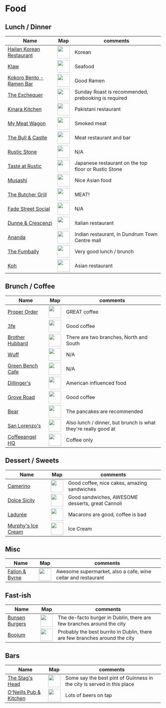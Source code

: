 # Food

## Lunch / Dinner

| Name | Map | comments |
| ---- | --- | -------- |
| [Hailan Korean Restaurant](https://www.facebook.com/HailanKorean/) | [<img src="https://upload.wikimedia.org/wikipedia/en/1/19/Google_Maps_Icon.png" width="40" height="40">](https://goo.gl/maps/Qg7MFNMK9C42)| Korean |
| [Klaw](http://klaw.ie/) | [<img src="https://upload.wikimedia.org/wikipedia/en/1/19/Google_Maps_Icon.png" width="40" height="40">](https://goo.gl/maps/74CCqSKLTiQ2)| Seafood |
| [Kokoro Bento - Ramen Bar](http://www.kokorosushibento.com/) | [<img src="https://upload.wikimedia.org/wikipedia/en/1/19/Google_Maps_Icon.png" width="40" height="40">](https://goo.gl/maps/u9MLrbhzo3F2)| Good Ramen |
| [The Exchequer](http://www.theexchequer.ie/) | [<img src="https://upload.wikimedia.org/wikipedia/en/1/19/Google_Maps_Icon.png" width="40" height="40">](https://goo.gl/maps/pPsgYMcmE592)| Sunday Roast is recommended, prebooking is required |
| [Kinara Kitchen](http://www.kinarakitchen.ie/) | [<img src="https://upload.wikimedia.org/wikipedia/en/1/19/Google_Maps_Icon.png" width="40" height="40">](https://goo.gl/maps/zVPHbJVVbKE2)| Pakistani restaurant |
| [My Meat Wagon](http://mymeatwagon.ie/) | [<img src="https://upload.wikimedia.org/wikipedia/en/1/19/Google_Maps_Icon.png" width="40" height="40">](https://goo.gl/maps/bnZW63rN1UH2)| Smoked meat |
| [The Bull & Castle](http://www.fxbuckley.ie/the-bull-and-castle/) | [<img src="https://upload.wikimedia.org/wikipedia/en/1/19/Google_Maps_Icon.png" width="40" height="40">](https://goo.gl/maps/NHk6UuST9Fp)| Meat restaurant and bar |
| [Rustic Stone](http://www.rusticstone.ie/) | [<img src="https://upload.wikimedia.org/wikipedia/en/1/19/Google_Maps_Icon.png" width="40" height="40">](https://goo.gl/maps/YYnwX61pcWG2)| N/A |
| [Taste at Rustic](http://www.tasteatrustic.com/) | [<img src="https://upload.wikimedia.org/wikipedia/en/1/19/Google_Maps_Icon.png" width="40" height="40">](https://goo.gl/maps/YYnwX61pcWG2)| Japanese restaurant on the top floor or Rustic Stone |
| [Musashi](http://www.musashidublin.com/capel-street/) | [<img src="https://upload.wikimedia.org/wikipedia/en/1/19/Google_Maps_Icon.png" width="40" height="40">](https://goo.gl/maps/c9gvrVgfcg42)| Nice Asian food |
| [The Butcher Grill](http://www.thebutchergrill.ie/) | [<img src="https://upload.wikimedia.org/wikipedia/en/1/19/Google_Maps_Icon.png" width="40" height="40">](https://goo.gl/maps/HsLLNkMkSAP2)| MEAT! |
| [Fade Street Social](http://www.fadestreetsocial.com/) | [<img src="https://upload.wikimedia.org/wikipedia/en/1/19/Google_Maps_Icon.png" width="40" height="40">](https://goo.gl/maps/YYnwX61pcWG2)| N/A |
| [Dunne & Crescenzi](http://www.dunneandcrescenzi.com/restaurants/book-a-table.154.html) | [<img src="https://upload.wikimedia.org/wikipedia/en/1/19/Google_Maps_Icon.png" width="40" height="40">](https://goo.gl/maps/LDNmdS29fDN2)| Italian restaurant |
| [Ananda](http://anandarestaurant.ie/) | [<img src="https://upload.wikimedia.org/wikipedia/en/1/19/Google_Maps_Icon.png" width="40" height="40">](https://goo.gl/maps/Wur9sM45bxo)| Indian restaurant, in Dundrum Town Centre mall |
| [The Fumbally](http://thefumbally.ie/) | [<img src="https://upload.wikimedia.org/wikipedia/en/1/19/Google_Maps_Icon.png" width="40" height="40">](https://goo.gl/maps/AVwXra5nT7w)| Very good lunch / brunch |
| [Koh](http://www.koh.ie/) | [<img src="https://upload.wikimedia.org/wikipedia/en/1/19/Google_Maps_Icon.png" width="40" height="40">](https://goo.gl/maps/tC4YoeZ7tpE2)| Asian restaurant |


## Brunch / Coffee

| Name | Map | comments |
| ---- | --- | -------- |
| [Proper Order](http://www.properordercoffeeco.com/) | [<img src="https://upload.wikimedia.org/wikipedia/en/1/19/Google_Maps_Icon.png" width="40" height="40">](https://goo.gl/maps/45NNY3rVaTr)| GREAT coffee |
| [3fe](https://www.3fe.com/) | [<img src="https://upload.wikimedia.org/wikipedia/en/1/19/Google_Maps_Icon.png" width="40" height="40">](https://goo.gl/maps/wnkhFB23tfB2)| Good coffee |
| [Brother Hubbard](https://brotherhubbard.ie/) | [<img src="https://upload.wikimedia.org/wikipedia/en/1/19/Google_Maps_Icon.png" width="40" height="40">](https://goo.gl/maps/vfcZjgkabnm)| There are two branches, North and South |
| [Wuff](http://www.wuff.ie/) | [<img src="https://upload.wikimedia.org/wikipedia/en/1/19/Google_Maps_Icon.png" width="40" height="40">](https://goo.gl/maps/BugGauHFEQM2)| N/A |
| [Green Bench Cafe](http://greenbenchcafe.com/) | [<img src="https://upload.wikimedia.org/wikipedia/en/1/19/Google_Maps_Icon.png" width="40" height="40">](https://goo.gl/maps/d5SVW6TJ6wF2)| N/A |
| [Dillinger's](http://www.dillingers.ie/) | [<img src="https://upload.wikimedia.org/wikipedia/en/1/19/Google_Maps_Icon.png" width="40" height="40">](https://goo.gl/maps/bSDh3EuNJjr)| American influenced food |
| [Grove Road](http://www.groveroadcafe.ie/) | [<img src="https://upload.wikimedia.org/wikipedia/en/1/19/Google_Maps_Icon.png" width="40" height="40">](https://goo.gl/maps/TVNMCQsXNE12)| Good coffee |
| [Bear](http://www.joburger.ie/bear) | [<img src="https://upload.wikimedia.org/wikipedia/en/1/19/Google_Maps_Icon.png" width="40" height="40">](https://goo.gl/maps/NmeZE9Sv9kn)| The pancakes are recommended |
| [San Lorenzo's](http://www.sanlorenzos.ie/) | [<img src="https://upload.wikimedia.org/wikipedia/en/1/19/Google_Maps_Icon.png" width="40" height="40">](https://goo.gl/maps/j7EMSTdYuku)| Also lunch / dinner, but brunch is what they're really good at |
| [Coffeeangel HQ](https://coffeeangel.com/) | [<img src="https://upload.wikimedia.org/wikipedia/en/1/19/Google_Maps_Icon.png" width="40" height="40">](https://goo.gl/maps/VPgqyZ4pscK2)| Coffee only |


## Dessert / Sweets

| Name | Map | comments |
| ---- | --- | -------- |
| [Camerino](http://www.camerino.ie/) | [<img src="https://upload.wikimedia.org/wikipedia/en/1/19/Google_Maps_Icon.png" width="40" height="40">](https://goo.gl/maps/QCVsWVAJZY62)| Good coffee, nice cakes, amazing sandwiches |
| [Dolce Sicily](http://dolcesicily.ie/) | [<img src="https://upload.wikimedia.org/wikipedia/en/1/19/Google_Maps_Icon.png" width="40" height="40">](https://goo.gl/maps/j9Zs2rfMffL2)| Good sandwiches, AWESOME desserts, great Cannoli |
| [Ladurée](https://www.laduree.fr/en/laduree-dublin.html) | [<img src="https://upload.wikimedia.org/wikipedia/en/1/19/Google_Maps_Icon.png" width="40" height="40">](https://goo.gl/maps/TVNMCQsXNE1://goo.gl/maps/t6WZT9D8M9m)| Macarons are good, coffee is bad |
| [Murphy's Ice Cream](http://www.murphysicecream.ie/) | [<img src="https://upload.wikimedia.org/wikipedia/en/1/19/Google_Maps_Icon.png" width="40" height="40">](https://goo.gl/maps/GwGMF8MoAu22)| Ice Cream |


## Misc

| Name | Map | comments |
| ---- | --- | -------- |
| [Fallon & Byrne](http://www.fallonandbyrne.com/) | [<img src="https://upload.wikimedia.org/wikipedia/en/1/19/Google_Maps_Icon.png" width="40" height="40">](https://goo.gl/maps/Rv79A4QvoZr)| Awesome supermarket, also a cafe, wine cellar and restaurant |


## Fast-ish

| Name | Map | comments |
| ---- | --- | -------- |
| [Bunsen Burgers](http://www.bunsen.ie/) | [<img src="https://upload.wikimedia.org/wikipedia/en/1/19/Google_Maps_Icon.png" width="40" height="40">](https://goo.gl/maps/KMLrmKbmvzQ2)| The de-facto burger in Dublin, there are few branches around the city |
| [Boojum](http://www.boojummex.com/) | [<img src="https://upload.wikimedia.org/wikipedia/en/1/19/Google_Maps_Icon.png" width="40" height="40">](https://goo.gl/maps/BUFiAmsa3U72)| Probably the best burrito in Dublin, there are few branches around the city |


## Bars

| Name | Map | comments |
| ---- | --- | -------- |
| [The Stag's Head](http://www.louisfitzgerald.com/stagshead) | [<img src="https://upload.wikimedia.org/wikipedia/en/1/19/Google_Maps_Icon.png" width="40" height="40">](https://goo.gl/maps/Tnv8nV5trqG2)| Some say the best pint of Guinness in the city is served in this place |
| [O'Neills Pub & Kitchen](http://www.oneillspubdublin.com/) | [<img src="https://upload.wikimedia.org/wikipedia/en/1/19/Google_Maps_Icon.png" width="40" height="40">](https://goo.gl/maps/EYtpgLTaLNR2)| Lots of beers on tap |


